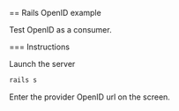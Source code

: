 == Rails OpenID example

Test OpenID as a consumer.

=== Instructions

Launch the server
```bash
rails s
```

Enter the provider OpenID url on the screen.
